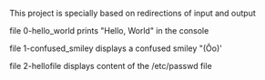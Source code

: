 This project is specially based on redirections of input and output

file 0-hello_world prints "Hello, World" in the console

file 1-confused_smiley displays a confused smiley "(Ôo)'

file 2-hellofile displays content of the /etc/passwd file
